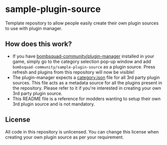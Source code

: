 # sample-plugin-source

Template repository to allow people easily create their own plugin sources to use with plugin manager.

## How does this work?

- If you have [bombsquad-community/plugin-manager](https://github.com/bombsquad-community/plugin-manager)
  installed in your game, simply go to the category selection pop-up window and add
  `bombsquad-community/sample-plugin-source` as a plugin source. Press refresh and plugins from this
  repository will now be visible!
- The plugin-manager expects a [category.json](category.json) file for all 3rd party plugin
  sources. This file acts as a metadata source for all the plugins present in the repository.
  Please refer to it if you're interested in creating your own 3rd party plugin source.
- This README file is a reference for modders wanting to setup their own 3rd plugin source and is not
  mandatory.

## License

All code in this repository is unlicensed. You can change this license when creating your own plugin
source as per your requirement.
